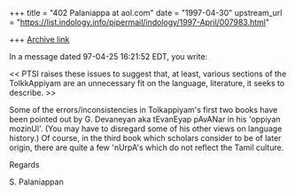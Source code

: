 +++
title = "402 Palaniappa at aol.com"
date = "1997-04-30"
upstream_url = "https://list.indology.info/pipermail/indology/1997-April/007983.html"

+++
[Archive link](https://list.indology.info/pipermail/indology/1997-April/007983.html)

In a message dated 97-04-25 16:21:52 EDT, you write:

<< PTSI raises these issues to suggest that, at least, various sections 
 of the TolkkAppiyam are an unnecessary fit on the language, literature,
 it seeks to describe.  >>

Some of the errors/inconsistencies in Tolkappiyam's first two books have been
pointed out by G. Devaneyan aka tEvanEyap pAvANar in his 'oppiyan mozinUl'.
(You may have to disregard some of his other views on language history.) Of
course, in the third book which scholars consider to be of later origin,
there are quite a few 'nUrpA's which do not reflect the Tamil culture.

Regards

S. Palaniappan




